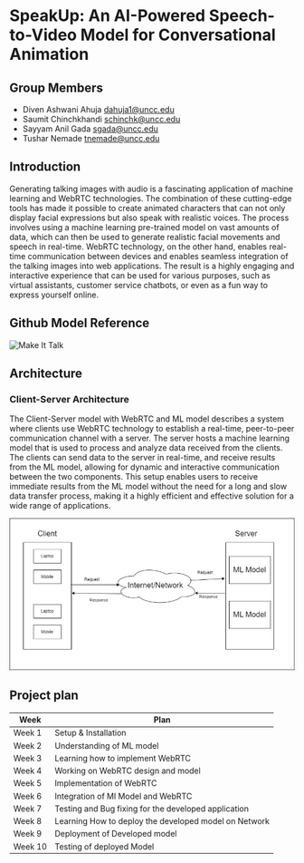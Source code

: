 # SpeakUp: An AI-Powered Speech-to-Video Model for Conversational Animation


## Group Members
- Diven Ashwani Ahuja dahuja1@uncc.edu
- Saumit Chinchkhandi schinchk@uncc.edu
- Sayyam Anil Gada sgada@uncc.edu
- Tushar Nemade tnemade@uncc.edu

## Introduction
Generating talking images with audio is a fascinating application of machine learning and WebRTC technologies. The combination of these cutting-edge tools has made it
possible to create animated characters that can not only display facial expressions but also speak with realistic voices. The process involves using a machine learning
pre-trained model on vast amounts of data, which can then be used to generate realistic facial movements and speech in real-time. WebRTC technology, on the other hand,
enables real-time communication between devices and enables seamless integration of the talking images into web applications. The result is a highly engaging and
interactive experience that can be used for various purposes, such as virtual assistants, customer service chatbots, or even as a fun way to express yourself online.

## Github Model Reference

![Make It Talk](https://github.com/yzhou359/MakeItTalk)

## Architecture
   
   ### Client-Server Architecture

   The Client-Server model with WebRTC and ML model describes a system where clients use WebRTC technology to establish a real-time, peer-to-peer communication channel with a server. The server hosts a machine learning model that is used to process and analyze data received from the clients. The clients can send data to the server in real-time, and receive results from the ML model, allowing for dynamic and interactive communication between the two components. This setup enables users to receive immediate results from the ML model without the need for a long and slow data transfer process, making it a highly efficient and effective solution for a wide range of applications.

   ![Client Server Model](https://github.com/tushar251095/CCN_Human_3D_Modeling/blob/main/Architecture.jpg?raw=true)

## Project plan

| Week | Plan |
|----------|----------|
| Week 1 | Setup & Installation |
| Week 2 | Understanding of ML model |
| Week 3| Learning how to implement WebRTC |
| Week 4| Working on WebRTC design and model |
| Week 5 | Implementation of WebRTC |
| Week 6 | Integration of Ml Model and WebRTC |
| Week 7 | Testing and Bug fixing for the developed application |
| Week 8 | Learning How to deploy the developed model on Network |
| Week 9 | Deployment of Developed model |
| Week 10 | Testing of deployed Model |
